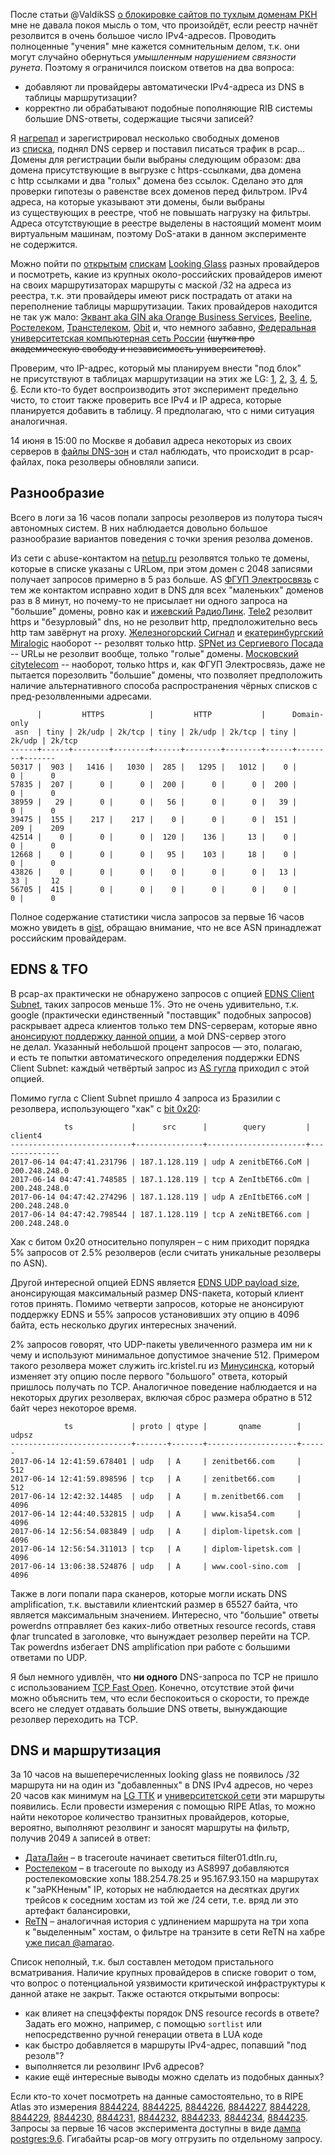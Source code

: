 После статьи @ValdikSS [о блокировке сайтов по тухлым доменам РКН](https://geektimes.ru/post/289947/) мне не давала покоя мысль о том, что произойдёт, если реестр начнёт резолвится в очень большое число IPv4-адресов.  Проводить полноценные "учения" мне кажется сомнительным делом, т.к. они могут случайно обернуться *умышленным нарушением связности рунета*. Поэтому я ограничился поиском ответов на два вопроса:
- добавляют ли провайдеры автоматически IPv4-адреса из DNS в таблицы маршрутизации?
- корректно ли обрабатывают подобные пополняющие RIB системы большие DNS-ответы, содержащие тысячи записей?

Я [нагрепал](https://github.com/darkk/where-is-resolver/tree/master/z-i) и зарегистрировал несколько свободных доменов из [списка](https://github.com/zapret-info/z-i/), поднял DNS сервер и поставил писаться трафик в pcap...
<cut/>
Домены для регистрации были выбраны следующим образом: два домена присутствующие в выгрузке с https-ссылками, два домена с http ссылками и два "голых" домена без ссылок. Сделано это для проверки гипотезы о равенстве всех доменов перед фильтром. IPv4 адреса, на которые указывают эти домены, были выбраны из существующих в реестре, чтоб не повышать нагрузку на фильтры. Адреса отсутствующие в реестре выделены в настоящий момент моим виртуальным машинам, поэтому DoS-атаки в данном эксперименте не содержится.

Можно пойти по [открытым](http://www.bgplookingglass.com/) [спискам](https://archive.li/BhylY) [Looking Glass](https://ru.wikipedia.org/wiki/Looking_Glass) разных провайдеров и посмотреть, какие из крупных около-российских провайдеров имеют на своих маршрутизаторах маршруты с маской /32 на адреса из реестра, т.к. эти провайдеры имеют риск пострадать от атаки на переполнение таблицы маршрутизации. Таких провайдеров находится не так уж мало: [Эквант aka GIN aka Orange Business Services](https://archive.li/i66ic), [Beeline](https://archive.li/Vy5Ue), [Ростелеком](https://archive.li/8nK6U), [Транстелеком](https://archive.li/JM5If), [Obit](https://archive.li/x05wg) и, что немного забавно, [Федеральная университетская компьютерная сеть России](https://archive.li/WBKUV) ~~(шутка про академическую свободу и независимость университетов)~~.

Проверим, что IP-адрес, который мы планируем внести "под блок" не присутствуют в таблицах маршрутизации на этих же LG: [1](https://archive.li/m5JA9), [2](https://archive.li/zUoNP), [3](https://archive.li/MI30v), [4](https://archive.li/n8oBQ), [5](https://archive.li/AW3Ow), [6](https://archive.li/cmopR).  Если кто-то будет воспроизводить этот эксперимент предельно чисто, то стоит также проверить все IPv4 и IP адреса, которые планируется добавить в таблицу. Я предполагаю, что с ними ситуация аналогичная.

14 июня в 15:00 по Москве я добавил адреса некоторых из своих серверов в [файлы DNS-зон](https://github.com/darkk/where-is-resolver/commit/d22e2debc3c10812dda68f3872e3c80917fcf57c) и стал наблюдать, что происходит в pcap-файлах, пока резолверы обновляли записи.

Разнообразие
------------

Всего в логи за 16 часов попали запросы резолверов из полутора тысяч автономных систем.  В них наблюдается довольно большое разнообразие вариантов поведения с точки зрения резолва доменов.

Из сети с abuse-контактом на [netup.ru](https://stat.ripe.net/AS50317) резолвятся только те домены, которые в списке указаны с URLом, при этом домен с 2048 записями получает запросов примерно в 5 раз больше. AS [ФГУП Электросвязь](https://stat.ripe.net/AS57835) с тем же контактом исправно ходит в DNS для всех "маленьких" доменов раз в 8 минут, но почему-то не присылает ни одного запроса на "большие" домены, ровно как и [ижевский РадиоЛинк](https://stat.ripe.net/AS38959).  [Tele2](https://stat.ripe.net/AS39475) резолвит https и "безурловый" dns, но не резолвит http, предположительно весь http там завёрнут на proxy.  [Железногорский Сигнал](https://stat.ripe.net/AS42514) и [екатеринбургский Miralogic](https://stat.ripe.net/AS12668) наоборот -- резолвят только http.  [SPNet из Сергиевого Посада](https://stat.ripe.net/AS43826) -- URLы не резолвит вообще, только "голые" домены.  [Московский citytelecom](https://stat.ripe.net/AS56705) -- наоборот, только https и, как ФГУП Электросвязь, даже не пытается порезолвить "большие" домены, что позволяет предположить наличие альтернативного способа распространения чёрных списков с пред-резолвленными адресами.

```
      |         HTTPS          |         HTTP           |      Domain-only
 asn  | tiny | 2k/udp | 2k/tcp | tiny | 2k/udp | 2k/tcp | tiny | 2k/udp | 2k/tcp
------+------+--------+--------+------+--------+--------+------+--------+-------
50317 |  903 |   1416 |   1030 |  285 |   1295 |   1012 |    0 |      0 |      0
57835 |  207 |      0 |      0 |  200 |      0 |      0 |  200 |      0 |      0
38959 |   29 |      0 |      0 |   56 |      0 |      0 |   39 |      0 |      0
39475 |  155 |    217 |    217 |    0 |      0 |      0 |  151 |    209 |    209
42514 |    0 |      0 |      0 |  120 |    136 |     13 |    0 |      0 |      0
12668 |    0 |      0 |      0 |   95 |    103 |     18 |    0 |      0 |      0
43826 |    0 |      0 |      0 |    0 |      0 |      0 |   13 |     33 |     12
56705 |  415 |      0 |      0 |    0 |      0 |      0 |    0 |      0 |      0
```

Полное содержание статистики числа запросов за первые 16 часов можно увидеть в [gist](https://gist.github.com/darkk/e9c96ca11282493b03fe964b94a6fd59), обращаю внимание, что не все ASN принадлежат российским провайдерам.

EDNS & TFO
----------

В pcap-ах практически не обнаружено запросов с опцией [EDNS Client Subnet](http://www.afasterinternet.com/howitworks.htm), таких запросов меньше 1%. Это не очень удивительно, т.к. google (практически единственный "поставщик" подобных запросов) раскрывает адреса клиентов только тем DNS-серверам, которые явно [анонсируют поддержку данной опции](https://groups.google.com/forum/#!topic/public-dns-announce/67oxFjSLeUM), а мой DNS-сервер этого не делал. Указанный небольшой процент запросов — это, полагаю, и есть те попытки автоматического определения поддержки EDNS Client Subnet: каждый четвёртый запрос из [AS гугла](https://stat.ripe.net/AS15169) приходил с этой опцией.

Помимо гугла с Client Subnet пришло 4 запроса из Бразилии с резолвера, использующего "хак" с [bit 0x20](https://tools.ietf.org/html/draft-vixie-dnsext-dns0x20-00):
```
            ts             |      src      |        query         |    client4
---------------------------+---------------+----------------------+--------------
2017-06-14 04:47:41.231796 | 187.1.128.119 | udp A zenitbET66.CoM | 200.248.248.0
2017-06-14 04:47:41.748585 | 187.1.128.119 | tcp A ZenItbET66.cOm | 200.248.248.0
2017-06-14 04:47:42.274296 | 187.1.128.119 | udp A zEnItbET66.coM | 200.248.248.0
2017-06-14 04:47:42.798544 | 187.1.128.119 | tcp A zeNitBET66.com | 200.248.248.0
```

Хак с битом 0x20 относительно популярен – с ним приходит порядка 5% запросов от 2.5% резолверов (если считать уникальные резолверы по ASN).

Другой интересной опцией EDNS является [EDNS UDP payload size](https://tools.ietf.org/html/rfc6891#section-6.2.3), анонсирующая максимальный размер DNS-пакета, который клиент готов принять.  Помимо четверти запросов, которые не анонсируют поддержку EDNS и 55% запросов установивших эту опцию в 4096 байта, есть несколько других интересных значений.

2% запросов говорят, что UDP-пакеты увеличенного размера им ни к чему и используют минимальное допустимое значение 512.  Примером такого резолвера может служить irc.kristel.ru из [Минусинска](https://stat.ripe.net/213.110.250.58), который изменяет эту опцию после первого "большого" ответа, который пришлось получать по TCP. Аналогичное поведение наблюдается и на некоторых других резолверах, включая сброс размера обратно в 512 байт через некоторое время.

```
            ts             | proto | qtype |       qname        | udpsz
---------------------------+-------+-------+--------------------+------
2017-06-14 12:41:59.678401 | udp   | A     | zenitbet66.com     |   512
2017-06-14 12:41:59.898596 | tcp   | A     | zenitbet66.com     |   512
2017-06-14 12:42:32.14485  | udp   | A     | m.zenitbet66.com   |  4096
2017-06-14 12:44:40.532815 | udp   | A     | www.kisa54.com     |  4096
2017-06-14 12:56:54.083849 | udp   | A     | diplom-lipetsk.com |  4096
2017-06-14 12:56:54.311013 | tcp   | A     | diplom-lipetsk.com |  4096
2017-06-14 13:06:38.524876 | udp   | A     | www.cool-sino.com  |  4096
```

Также в логи попали пара сканеров, которые могли искать DNS amplification, т.к. выставили клиентский размер в 65527 байта, что является максимальным значением.  Интересно, что "большие" ответы powerdns отправляет без каких-либо ответных resource records, ставя флаг truncated в заголовке, что вынуждает резолвер перейти на TCP. Так powerdns избегает DNS amplification при работе с большими ответами по UDP.

Я был немного удивлён, что **ни одного** DNS-запроса по TCP не пришло с использованием [TCP Fast Open](https://en.wikipedia.org/wiki/TCP_Fast_Open).  Конечно, отсутствие этой фичи можно объяснить тем, что если беспокоиться о скорости, то прежде всего не следует отдавать большие DNS ответы, вынуждающие резолвер переходить на TCP.

DNS и маршрутизация
-------------------

За 10 часов на вышеперечисленных looking glass не появилось /32 маршрута ни на один из "добавленных" в DNS IPv4 адресов, но через 20 часов как минимум на [LG ТТК](https://archive.li/75RPn) и [университетской сети](https://archive.li/Ck29u) эти маршруты появились.  Если провести измерения с помощью RIPE Atlas, то можно найти некоторое количество транзитных провайдеров, которые, вероятно, выполняют резолвинг и заносят маршруты на фильтр, получив 2049 `A` записей в ответ:

- [ДатаЛайн](AS49063) – в traceroute начинает светиться filter01.dtln.ru,
- [Ростелеком](AS8997) – в traceroute по выходу из AS8997 добавляются ростелекомовские хопы 188.254.78.25 и 95.167.93.150 на маршрутах к "заРКНеным" IP, которых не наблюдается на десятках других трейсов к соседним хостам из той же /24 сети, т.е. вряд ли это артефакт балансировки,
- [ReTN](AS9002) – аналогичная история с удлинением маршрута на три хопа к "выделенным" хостам, о фильтре на транзите в сети ReTN на хабре [уже писал @amarao](https://habrahabr.ru/post/192046/).

Список неполный, т.к. был составлен методом пристального всматривания.  Наличие крупных провайдеров в списке говорит о том, что вопрос о потенциальной уязвимости критической инфраструктуры к данной атаке не закрыт.  Также остаются открытыми вопросы:
- как влияет на спецэффекты порядок DNS resource records в ответе? Задать его можно, например, с помощью `sortlist` или непосредственно ручной генерации ответа в LUA коде
- как быстро добавляется в маршруты IPv4-адрес, попавший "под резолв"?
- выполняется ли резолвинг IPv6 адресов?
- какие ещё интересные выводы можно сделать из подобных данных?

Если кто-то хочет посмотреть на данные самостоятельно, то в RIPE Atlas это измерения [8844224](https://atlas.ripe.net/measurements/8844224/), [8844225](https://atlas.ripe.net/measurements/8844225/), [8844226](https://atlas.ripe.net/measurements/8844226/), [8844227](https://atlas.ripe.net/measurements/8844227/), [8844228](https://atlas.ripe.net/measurements/8844228/), [8844229](https://atlas.ripe.net/measurements/8844229/), [8844230](https://atlas.ripe.net/measurements/8844230/), [8844231](https://atlas.ripe.net/measurements/8844231/), [8844232](https://atlas.ripe.net/measurements/8844232/), [8844233](https://atlas.ripe.net/measurements/8844233/), [8844234](https://atlas.ripe.net/measurements/8844234/), [8844235](https://atlas.ripe.net/measurements/8844235/). Запросы за первые 16 часов эксперимента доступны в виде [дампа postgres:9.6](http://darkk.net.ru/garbage/pg_dnsq_2017-06-14T02:54:14_2017-06-14T18:51:59.sql.bz2).  Гигабайты pcap-ов могу отгрузить по отдельному запросу.
